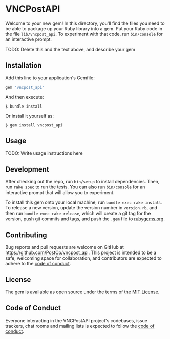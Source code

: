 # VNCPostAPI

Welcome to your new gem! In this directory, you'll find the files you need to be able to package up your Ruby library into a gem. Put your Ruby code in the file `lib/vncpost_api`. To experiment with that code, run `bin/console` for an interactive prompt.

TODO: Delete this and the text above, and describe your gem

## Installation

Add this line to your application's Gemfile:

```ruby
gem 'vncpost_api'
```

And then execute:

    $ bundle install

Or install it yourself as:

    $ gem install vncpost_api

## Usage

TODO: Write usage instructions here

## Development

After checking out the repo, run `bin/setup` to install dependencies. Then, run `rake spec` to run the tests. You can also run `bin/console` for an interactive prompt that will allow you to experiment.

To install this gem onto your local machine, run `bundle exec rake install`. To release a new version, update the version number in `version.rb`, and then run `bundle exec rake release`, which will create a git tag for the version, push git commits and tags, and push the `.gem` file to [rubygems.org](https://rubygems.org).

## Contributing

Bug reports and pull requests are welcome on GitHub at https://github.com/PostCo/vncpost_api. This project is intended to be a safe, welcoming space for collaboration, and contributors are expected to adhere to the [code of conduct](https://github.com/PostCo/vncpost_api/blob/master/CODE_OF_CONDUCT.md).

## License

The gem is available as open source under the terms of the [MIT License](https://opensource.org/licenses/MIT).

## Code of Conduct

Everyone interacting in the VNCPostAPI project's codebases, issue trackers, chat rooms and mailing lists is expected to follow the [code of conduct](https://github.com/PostCo/vncpost_api/blob/master/CODE_OF_CONDUCT.md).
